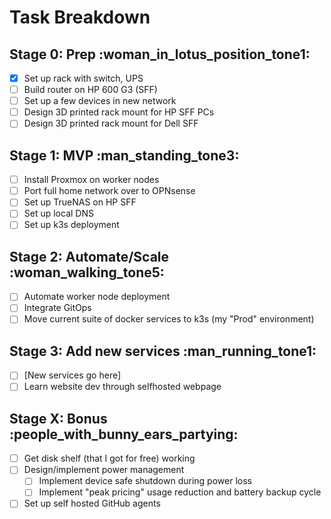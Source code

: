# Task Breakdown

## Stage 0: Prep :woman_in_lotus_position_tone1:

- [x] Set up rack with switch, UPS
- [ ] Build router on HP 600 G3 (SFF)
- [ ] Set up a few devices in new network
- [ ] Design 3D printed rack mount for HP SFF PCs
- [ ] Design 3D printed rack mount for Dell SFF
    
## Stage 1: MVP :man_standing_tone3:
- [ ] Install Proxmox on worker nodes
- [ ] Port full home network over to OPNsense
- [ ] Set up TrueNAS on HP SFF
- [ ] Set up local DNS
- [ ] Set up k3s deployment

## Stage 2: Automate/Scale :woman_walking_tone5:
- [ ] Automate worker node deployment
- [ ] Integrate GitOps
- [ ] Move current suite of docker services to k3s (my "Prod" environment)

## Stage 3: Add new services :man_running_tone1:
- [ ] [New services go here]
- [ ] Learn website dev through selfhosted webpage

## Stage X: Bonus :people_with_bunny_ears_partying:
- [ ] Get disk shelf (that I got for free) working
- [ ] Design/implement power management
    - [ ] Implement device safe shutdown during power loss
    - [ ] Implement "peak pricing" usage reduction and battery backup cycle
- [ ] Set up self hosted GitHub agents